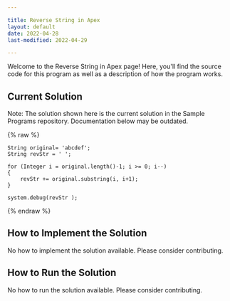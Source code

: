 ```yaml
---

title: Reverse String in Apex
layout: default
date: 2022-04-28
last-modified: 2022-04-29

---
```


Welcome to the Reverse String in Apex page! Here, you'll find the source code for this program as well as a description of how the program works.

## Current Solution

Note: The solution shown here is the current solution in the Sample Programs repository. Documentation below may be outdated.

{% raw %}

```Apex
String original= 'abcdef';
String revStr = ' ';

for (Integer i = original.length()-1; i >= 0; i--)
{
	revStr += original.substring(i, i+1);
}

system.debug(revStr );
```

{% endraw %}

## How to Implement the Solution

No how to implement the solution available. Please consider contributing.

## How to Run the Solution

No how to run the solution available. Please consider contributing.